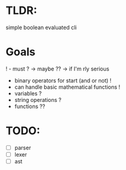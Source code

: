  # TLDR:
simple boolean evaluated cli
# Goals
 ! - must ? -> maybe ?? -> if I'm rly serious
 - binary operators for start (and or not) !
 - can handle basic mathematical functions !
 - variables ?
 - string operations ?
 - functions ??
 # TODO:
 - [ ] parser
 - [ ] lexer
 - [ ] ast
